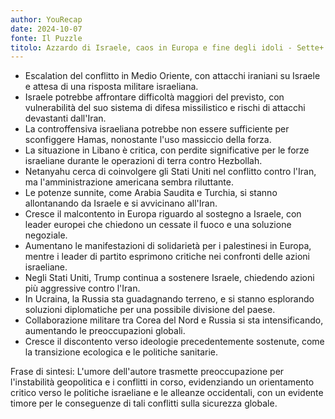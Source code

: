 ```yaml
---
author: YouRecap
date: 2024-10-07
fonte: Il Puzzle
titolo: Azzardo di Israele, caos in Europa e fine degli idoli - Sette+
---
```


- Escalation del conflitto in Medio Oriente, con attacchi iraniani su Israele e attesa di una risposta militare israeliana.
- Israele potrebbe affrontare difficoltà maggiori del previsto, con vulnerabilità del suo sistema di difesa missilistico e rischi di attacchi devastanti dall'Iran.
- La controffensiva israeliana potrebbe non essere sufficiente per sconfiggere Hamas, nonostante l'uso massiccio della forza.
- La situazione in Libano è critica, con perdite significative per le forze israeliane durante le operazioni di terra contro Hezbollah.
- Netanyahu cerca di coinvolgere gli Stati Uniti nel conflitto contro l'Iran, ma l'amministrazione americana sembra riluttante.
- Le potenze sunnite, come Arabia Saudita e Turchia, si stanno allontanando da Israele e si avvicinano all'Iran.
- Cresce il malcontento in Europa riguardo al sostegno a Israele, con leader europei che chiedono un cessate il fuoco e una soluzione negoziale.
- Aumentano le manifestazioni di solidarietà per i palestinesi in Europa, mentre i leader di partito esprimono critiche nei confronti delle azioni israeliane.
- Negli Stati Uniti, Trump continua a sostenere Israele, chiedendo azioni più aggressive contro l'Iran.
- In Ucraina, la Russia sta guadagnando terreno, e si stanno esplorando soluzioni diplomatiche per una possibile divisione del paese.
- Collaborazione militare tra Corea del Nord e Russia si sta intensificando, aumentando le preoccupazioni globali.
- Cresce il discontento verso ideologie precedentemente sostenute, come la transizione ecologica e le politiche sanitarie.

Frase di sintesi: L'umore dell'autore trasmette preoccupazione per l'instabilità geopolitica e i conflitti in corso, evidenziando un orientamento critico verso le politiche israeliane e le alleanze occidentali, con un evidente timore per le conseguenze di tali conflitti sulla sicurezza globale.
